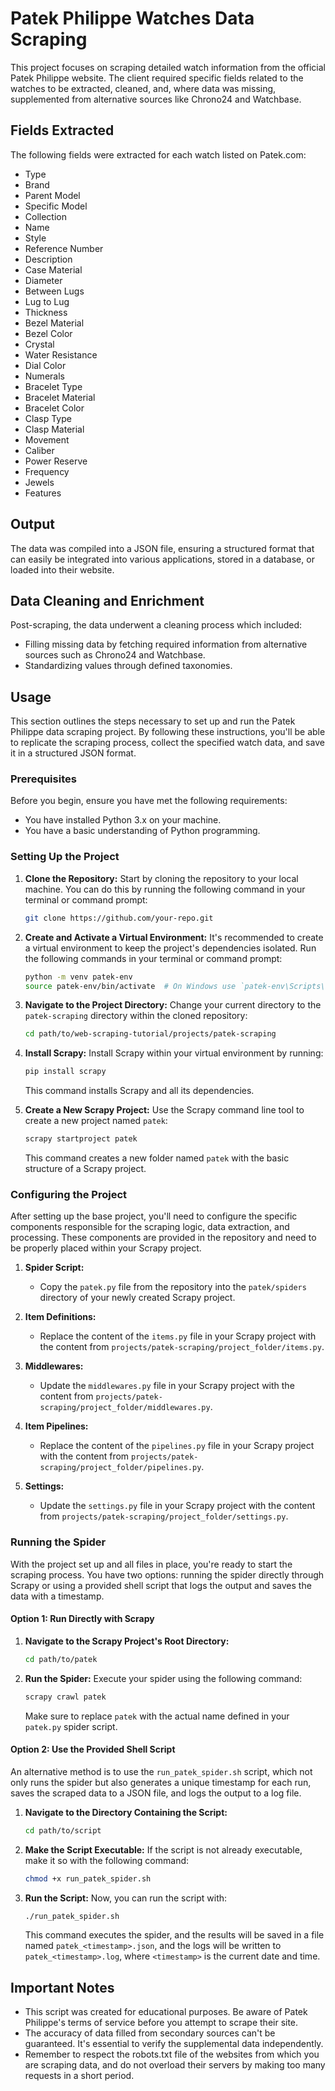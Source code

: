 # Patek Philippe Watches Data Scraping

This project focuses on scraping detailed watch information from the official Patek Philippe website. The client required specific fields related to the watches to be extracted, cleaned, and, where data was missing, supplemented from alternative sources like Chrono24 and Watchbase.

## Fields Extracted

The following fields were extracted for each watch listed on Patek.com:

- Type
- Brand
- Parent Model
- Specific Model
- Collection
- Name
- Style
- Reference Number
- Description
- Case Material
- Diameter
- Between Lugs
- Lug to Lug
- Thickness
- Bezel Material
- Bezel Color
- Crystal
- Water Resistance
- Dial Color
- Numerals
- Bracelet Type
- Bracelet Material
- Bracelet Color
- Clasp Type
- Clasp Material
- Movement
- Caliber
- Power Reserve
- Frequency
- Jewels
- Features

## Output

The data was compiled into a JSON file, ensuring a structured format that can easily be integrated into various applications, stored in a database, or loaded into their website.

## Data Cleaning and Enrichment

Post-scraping, the data underwent a cleaning process which included:

- Filling missing data by fetching required information from alternative sources such as Chrono24 and Watchbase.
- Standardizing values through defined taxonomies.

## Usage

This section outlines the steps necessary to set up and run the Patek Philippe data scraping project. By following these instructions, you'll be able to replicate the scraping process, collect the specified watch data, and save it in a structured JSON format.

### Prerequisites

Before you begin, ensure you have met the following requirements:

- You have installed Python 3.x on your machine.
- You have a basic understanding of Python programming.

### Setting Up the Project

1. **Clone the Repository:** Start by cloning the repository to your local machine. You can do this by running the following command in your terminal or command prompt:

    ```sh
    git clone https://github.com/your-repo.git
    ```

2. **Create and Activate a Virtual Environment:** It's recommended to create a virtual environment to keep the project's dependencies isolated. Run the following commands in your terminal or command prompt:

    ```sh
    python -m venv patek-env
    source patek-env/bin/activate  # On Windows use `patek-env\Scripts\activate`
    ```

3. **Navigate to the Project Directory:** Change your current directory to the `patek-scraping` directory within the cloned repository:

    ```sh
    cd path/to/web-scraping-tutorial/projects/patek-scraping
    ```

4. **Install Scrapy:** Install Scrapy within your virtual environment by running:

    ```sh
    pip install scrapy
    ```

    This command installs Scrapy and all its dependencies.

5. **Create a New Scrapy Project:** Use the Scrapy command line tool to create a new project named `patek`:

    ```sh
    scrapy startproject patek
    ```

    This command creates a new folder named `patek` with the basic structure of a Scrapy project.

### Configuring the Project

After setting up the base project, you'll need to configure the specific components responsible for the scraping logic, data extraction, and processing. These components are provided in the repository and need to be properly placed within your Scrapy project.

1. **Spider Script:**

    - Copy the `patek.py` file from the repository into the `patek/spiders` directory of your newly created Scrapy project.

2. **Item Definitions:**

    - Replace the content of the `items.py` file in your Scrapy project with the content from `projects/patek-scraping/project_folder/items.py`.

3. **Middlewares:**

    - Update the `middlewares.py` file in your Scrapy project with the content from `projects/patek-scraping/project_folder/middlewares.py`.

4. **Item Pipelines:**

    - Replace the content of the `pipelines.py` file in your Scrapy project with the content from `projects/patek-scraping/project_folder/pipelines.py`.

5. **Settings:**

    - Update the `settings.py` file in your Scrapy project with the content from `projects/patek-scraping/project_folder/settings.py`.

### Running the Spider

With the project set up and all files in place, you're ready to start the scraping process. You have two options: running the spider directly through Scrapy or using a provided shell script that logs the output and saves the data with a timestamp.

#### Option 1: Run Directly with Scrapy

1. **Navigate to the Scrapy Project's Root Directory:**

    ```sh
    cd path/to/patek
    ```

2. **Run the Spider:** Execute your spider using the following command:

    ```sh
    scrapy crawl patek
    ```

    Make sure to replace `patek` with the actual name defined in your `patek.py` spider script.

#### Option 2: Use the Provided Shell Script

An alternative method is to use the `run_patek_spider.sh` script, which not only runs the spider but also generates a unique timestamp for each run, saves the scraped data to a JSON file, and logs the output to a log file.

1. **Navigate to the Directory Containing the Script:**

    ```sh
    cd path/to/script
    ```

2. **Make the Script Executable:** If the script is not already executable, make it so with the following command:

    ```sh
    chmod +x run_patek_spider.sh
    ```

3. **Run the Script:** Now, you can run the script with:

    ```sh
    ./run_patek_spider.sh
    ```

    This command executes the spider, and the results will be saved in a file named `patek_<timestamp>.json`, and the logs will be written to `patek_<timestamp>.log`, where `<timestamp>` is the current date and time.

## Important Notes

- This script was created for educational purposes. Be aware of Patek Philippe's terms of service before you attempt to scrape their site.
- The accuracy of data filled from secondary sources can't be guaranteed. It's essential to verify the supplemental data independently.
- Remember to respect the robots.txt file of the websites from which you are scraping data, and do not overload their servers by making too many requests in a short period.
